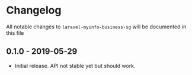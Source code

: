 # Changelog

All notable changes to `laravel-myinfo-business-sg` will be documented in this file

## 0.1.0 - 2019-05-29

- Initial release. API not stable yet but should work.

